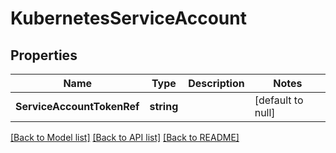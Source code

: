 # KubernetesServiceAccount

## Properties
Name | Type | Description | Notes
------------ | ------------- | ------------- | -------------
**ServiceAccountTokenRef** | **string** |  | [default to null]

[[Back to Model list]](../README.md#documentation-for-models) [[Back to API list]](../README.md#documentation-for-api-endpoints) [[Back to README]](../README.md)

